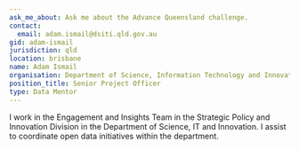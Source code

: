 ```yaml
---
ask_me_about: Ask me about the Advance Queensland challenge.
contact:
  email: adam.ismail@dsiti.qld.gov.au
gid: adam-ismail
jurisdiction: qld
location: brisbane
name: Adam Ismail
organisation: Department of Science, Information Technology and Innovation
position_title: Senior Project Officer
type: Data Mentor
---
```


I work in the Engagement and Insights Team in the Strategic Policy and Innovation Division in the Department of Science, IT and Innovation. I assist to coordinate open data initiatives within the department.